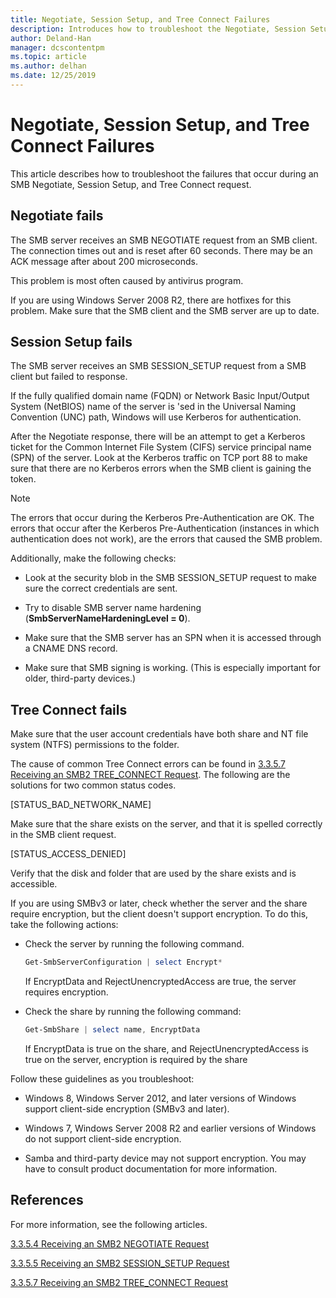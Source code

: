 ```yaml
---
title: Negotiate, Session Setup, and Tree Connect Failures
description: Introduces how to troubleshoot the Negotiate, Session Setup, and Tree Connect Failures.
author: Deland-Han
manager: dcscontentpm
ms.topic: article
ms.author: delhan
ms.date: 12/25/2019
---
```


# Negotiate, Session Setup, and Tree Connect Failures

This article describes how to troubleshoot the failures that occur during an SMB Negotiate, Session Setup, and Tree Connect request.

## Negotiate fails

The SMB server receives an SMB NEGOTIATE request from an SMB client. The connection times out and is reset after 60 seconds. There may be an ACK message after about 200 microseconds.

This problem is most often caused by antivirus program.

If you are using Windows Server 2008 R2, there are hotfixes for this problem. Make sure that the SMB client and the SMB server are up to date.

## Session Setup fails

The SMB server receives an SMB SESSION\_SETUP request from a SMB client but failed to response.

If the fully qualified domain name (FQDN) or Network Basic Input/Output System (NetBIOS) name of the server is 'sed in the Universal Naming Convention (UNC) path, Windows will use Kerberos for authentication.

After the Negotiate response, there will be an attempt to get a Kerberos ticket for the Common Internet File System (CIFS) service principal name (SPN) of the server. Look at the Kerberos traffic on TCP port 88 to make sure that there are no Kerberos errors when the SMB client is gaining the token.

> [!NOTE]
> The errors that occur during the Kerberos Pre-Authentication are OK. The errors that occur after the Kerberos Pre-Authentication (instances in which authentication does not work), are the errors that caused the SMB problem.

Additionally, make the following checks:

- Look at the security blob in the SMB SESSION\_SETUP request to make sure the correct credentials are sent.

- Try to disable SMB server name hardening (**SmbServerNameHardeningLevel = 0**).

- Make sure that the SMB server has an SPN when it is accessed through a CNAME DNS record.

- Make sure that SMB signing is working. (This is especially important for older, third-party devices.)

## Tree Connect fails

Make sure that the user account credentials have both share and NT file system (NTFS) permissions to the folder.

The cause of common Tree Connect errors can be found in [3.3.5.7 Receiving an SMB2 TREE\_CONNECT Request](https://docs.microsoft.com/openspecs/windows_protocols/ms-smb2/652e0c14-5014-4470-999d-b174d7b2da87). The following are the solutions for two common status codes.

\[STATUS\_BAD\_NETWORK\_NAME\]

Make sure that the share exists on the server, and that it is spelled correctly in the SMB client request.

\[STATUS\_ACCESS\_DENIED\]

Verify that the disk and folder that are used by the share exists and is accessible.

If you are using SMBv3 or later, check whether the server and the share require encryption, but the client doesn't support encryption. To do this, take the following actions:

- Check the server by running the following command.

  ```PowerShell
  Get-SmbServerConfiguration | select Encrypt*
  ```

  If EncryptData and RejectUnencryptedAccess are true, the server
  requires encryption.

- Check the share by running the following command:

  ```PowerShell
  Get-SmbShare | select name, EncryptData  
  ```

  If EncryptData is true on the share, and RejectUnencryptedAccess is true on the server, encryption is required by the share

Follow these guidelines as you troubleshoot:

- Windows 8, Windows Server 2012, and later versions of Windows support client-side encryption (SMBv3 and later).

- Windows 7, Windows Server 2008 R2 and earlier versions of Windows do not support client-side encryption.

- Samba and third-party device may not support encryption. You may have to consult product documentation for more information.

## References

For more information, see the following articles.

[3.3.5.4 Receiving an SMB2 NEGOTIATE
Request](https://docs.microsoft.com/openspecs/windows_protocols/ms-smb2/b39f253e-4963-40df-8dff-2f9040ebbeb1)

[3.3.5.5 Receiving an SMB2 SESSION\_SETUP
Request](https://docs.microsoft.com/openspecs/windows_protocols/ms-smb2/e545352b-9f2b-4c5e-9350-db46e4f6755e)

[3.3.5.7 Receiving an SMB2 TREE\_CONNECT
Request](https://docs.microsoft.com/openspecs/windows_protocols/ms-smb2/652e0c14-5014-4470-999d-b174d7b2da87?redirectedfrom=MSDN)
